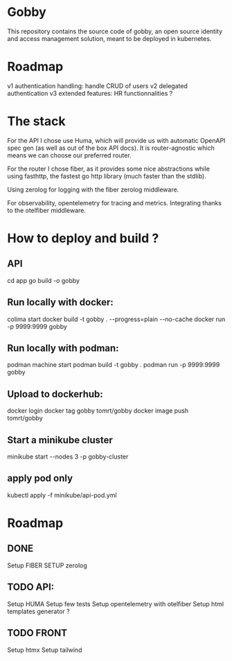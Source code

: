# Gobby
This repository contains the source code of gobby, an open source identity and access management solution, meant to be deployed in kubernetes.

# Roadmap
v1 authentication handling: handle CRUD of users
v2 delegated authentication
v3 extended features: HR functionnalities ?

# The stack
For the API I chose use Huma, which will provide us with automatic OpenAPI spec gen (as well as out of the box API docs). It is router-agnostic which means we can choose our preferred router.

For the router I chose fiber, as it provides some nice abstractions while using fasthttp, the fastest go http library (much faster than the stdlib).

Using zerolog for logging with the fiber zerolog middleware.

For observability, opentelemetry for tracing and metrics. Integrating thanks to the otelfiber middleware.

# How to deploy and build ?
## API
cd app
go build -o gobby

## Run locally with docker:
colima start
docker build -t gobby . --progress=plain --no-cache
docker run -p 9999:9999 gobby

## Run locally with podman:
podman machine start
podman build -t gobby .
podman run -p 9999:9999 gobby

## Upload to dockerhub:
docker login
docker tag gobby tomrt/gobby
docker image push tomrt/gobby

## Start a minikube cluster
minikube start --nodes 3 -p gobby-cluster

## apply pod only
kubectl apply -f minikube/api-pod.yml

# Roadmap

## DONE
Setup FIBER
SETUP zerolog

## TODO API:
Setup HUMA
Setup few tests
Setup opentelemetry with otelfiber
Setup html templates generator ?

## TODO FRONT
Setup htmx
Setup tailwind